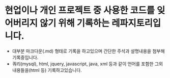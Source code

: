 # 현업이나 개인 프로젝트 중 사용한 코드를 잊어버리지 않기 위해 기록하는 레파지토리입니다.

- 대부분 마크다운(.md) 형태로 기록을 하고있으며 간단한 주석과 설명내용을 첨부해 기록중입니다.
- 쿼리(mysql), html, jquery, javascript, java, xml 등과 같이 언어를 포함한 그외 내용들을(html 등) 기록하고있습니다.
